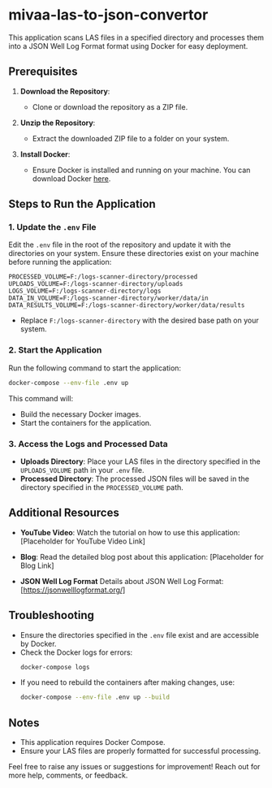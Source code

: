 # mivaa-las-to-json-convertor

This application scans LAS files in a specified directory and processes them into a JSON Well Log Format format using Docker for easy deployment.

## Prerequisites

1. **Download the Repository**:
   - Clone or download the repository as a ZIP file.

2. **Unzip the Repository**:
   - Extract the downloaded ZIP file to a folder on your system.

3. **Install Docker**:
   - Ensure Docker is installed and running on your machine. You can download Docker [here](https://www.docker.com/).

## Steps to Run the Application

### 1. Update the `.env` File

Edit the `.env` file in the root of the repository and update it with the directories on your system. Ensure these directories exist on your machine before running the application:

```env
PROCESSED_VOLUME=F:/logs-scanner-directory/processed
UPLOADS_VOLUME=F:/logs-scanner-directory/uploads
LOGS_VOLUME=F:/logs-scanner-directory/logs
DATA_IN_VOLUME=F:/logs-scanner-directory/worker/data/in
DATA_RESULTS_VOLUME=F:/logs-scanner-directory/worker/data/results
```

- Replace `F:/logs-scanner-directory` with the desired base path on your system.

### 2. Start the Application

Run the following command to start the application:

```bash
docker-compose --env-file .env up
```

This command will:
- Build the necessary Docker images.
- Start the containers for the application.

### 3. Access the Logs and Processed Data

- **Uploads Directory**:
  Place your LAS files in the directory specified in the `UPLOADS_VOLUME` path in your `.env` file.
- **Processed Directory**:
  The processed JSON files will be saved in the directory specified in the `PROCESSED_VOLUME` path.

## Additional Resources

- **YouTube Video**:
  Watch the tutorial on how to use this application: [Placeholder for YouTube Video Link]

- **Blog**:
  Read the detailed blog post about this application: [Placeholder for Blog Link]

- **JSON Well Log Format**
  Details about JSON Well Log Format: [https://jsonwelllogformat.org/]

## Troubleshooting

- Ensure the directories specified in the `.env` file exist and are accessible by Docker.
- Check the Docker logs for errors:
  ```bash
  docker-compose logs
  ```
- If you need to rebuild the containers after making changes, use:
  ```bash
  docker-compose --env-file .env up --build
  ```

## Notes

- This application requires Docker Compose.
- Ensure your LAS files are properly formatted for successful processing.

Feel free to raise any issues or suggestions for improvement! Reach out for more help, comments, or feedback.
